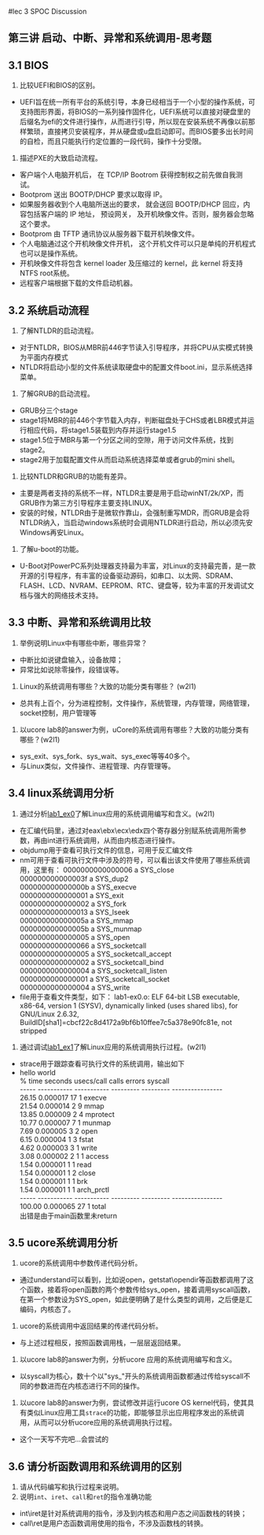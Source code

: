 #lec 3 SPOC Discussion

## 第三讲 启动、中断、异常和系统调用-思考题

## 3.1 BIOS
 1. 比较UEFI和BIOS的区别。
- UEFI旨在统一所有平台的系统引导，本身已经相当于一个小型的操作系统，可支持图形界面，将BIOS的一系列操作固件化，UEFI系统可以直接对硬盘里的后缀名为efi的文件进行操作，从而进行引导，所以现在安装系统不再像以前那样繁琐，直接拷贝安装程序，并从硬盘或u盘启动即可。而BIOS要多出长时间的自检，而且只能执行约定位置的一段代码，操作十分受限。

 1. 描述PXE的大致启动流程。
- 客户端个人电脑开机后， 在 TCP/IP Bootrom 获得控制权之前先做自我测试。
- Bootprom 送出 BOOTP/DHCP 要求以取得 IP。
- 如果服务器收到个人电脑所送出的要求， 就会送回 BOOTP/DHCP 回应，内容包括客户端的 IP 地址， 预设网关， 及开机映像文件。否则，服务器会忽略这个要求。
- Bootprom 由 TFTP 通讯协议从服务器下载开机映像文件。
- 个人电脑通过这个开机映像文件开机， 这个开机文件可以只是单纯的开机程式也可以是操作系统。
- 开机映像文件将包含 kernel loader 及压缩过的 kernel，此 kernel 将支持NTFS root系统。
- 远程客户端根据下载的文件启动机器。

## 3.2 系统启动流程
 1. 了解NTLDR的启动流程。
- 对于NTLDR，BIOS从MBR前446字节读入引导程序，并将CPU从实模式转换为平面内存模式
- NTLDR将启动小型的文件系统读取硬盘中的配置文件boot.ini，显示系统选择菜单。

 1. 了解GRUB的启动流程。
- GRUB分三个stage
- stage1将MBR的前446个字节载入内存，判断磁盘处于CHS或者LBR模式并运行相应代码，将stage1.5装载到内存并运行stage1.5
- stage1.5位于MBR与第一个分区之间的空隙，用于访问文件系统，找到stage2。
- stage2用于加载配置文件从而启动系统选择菜单或者grub的mini shell。

 1. 比较NTLDR和GRUB的功能有差异。
- 主要是两者支持的系统不一样，NTLDR主要是用于启动winNT/2k/XP，而GRUB作为第三方引导程序主要支持LINUX。
- 安装的时候，NTLDR由于是微软作靠山，会强制重写MDR，而GRUB是会将NTLDR纳入，当启动windows系统时会调用NTLDR进行启动，所以必须先安Windows再安Linux。

 1. 了解u-boot的功能。
- U-Boot对PowerPC系列处理器支持最为丰富，对Linux的支持最完善，是一款开源的引导程序，有丰富的设备驱动源码，如串口、以太网、SDRAM、FLASH、LCD、NVRAM、EEPROM、RTC、键盘等，较为丰富的开发调试文档与强大的网络技术支持。

## 3.3 中断、异常和系统调用比较
 1. 举例说明Linux中有哪些中断，哪些异常？
- 中断比如说键盘输入，设备故障；
- 异常比如说除零操作，段错误等。


 1. Linux的系统调用有哪些？大致的功能分类有哪些？  (w2l1)
- 总共有上百个，分为进程控制，文件操作，系统管理，内存管理，网络管理，socket控制，用户管理等
 

 1. 以ucore lab8的answer为例，uCore的系统调用有哪些？大致的功能分类有哪些？(w2l1)
- sys_exit、sys_fork、sys_wait、sys_exec等等40多个。
- 与Linux类似，文件操作、进程管理、内存管理等。
 
## 3.4 linux系统调用分析
 1. 通过分析[lab1_ex0](https://github.com/chyyuu/ucore_lab/blob/master/related_info/lab1/lab1-ex0.md)了解Linux应用的系统调用编写和含义。(w2l1)
- 在汇编代码里，通过对eax\ebx\ecx\edx四个寄存器分别赋系统调用所需参数，再由int进行系统调用，从而由内核态进行操作。
- objdump用于查看可执行文件的信息，可用于反汇编文件
- nm可用于查看可执行文件中涉及的符号，可以看出该文件使用了哪些系统调用，这里有：
0000000000000006 a SYS_close<br>
000000000000003f a SYS_dup2<br>
000000000000000b a SYS_execve<br>
0000000000000001 a SYS_exit<br>
0000000000000002 a SYS_fork<br>
0000000000000013 a SYS_lseek<br>
000000000000005a a SYS_mmap<br>
000000000000005b a SYS_munmap<br>
0000000000000005 a SYS_open<br>
0000000000000066 a SYS_socketcall<br>
0000000000000005 a SYS_socketcall_accept<br>
0000000000000002 a SYS_socketcall_bind<br>
0000000000000004 a SYS_socketcall_listen<br>
0000000000000001 a SYS_socketcall_socket<br>
0000000000000004 a SYS_write<br>
- file用于查看文件类型，如下：
lab1-ex0.o: ELF 64-bit LSB executable, x86-64, version 1 (SYSV), dynamically linked (uses shared libs), for GNU/Linux 2.6.32, BuildID[sha1]=cbcf22c8d4172a9bf6b10ffee7c5a378e90fc81e, not stripped<br>


 1. 通过调试[lab1_ex1](https://github.com/chyyuu/ucore_lab/blob/master/related_info/lab1/lab1-ex1.md)了解Linux应用的系统调用执行过程。(w2l1)
- strace用于跟踪查看可执行文件的系统调用，输出如下
- hello world<br>
% time     seconds  usecs/call     calls    errors syscall<br>
 ----- ----------- ----------- --------- --------- ----------------<br>
 26.15    0.000017          17         1           execve<br>
 21.54    0.000014           2         9           mmap<br>
 13.85    0.000009           2         4           mprotect<br>
 10.77    0.000007           7         1           munmap<br>
  7.69    0.000005           3         2           open<br>
  6.15    0.000004           1         3           fstat<br>
  4.62    0.000003           3         1           write<br>
  3.08    0.000002           2         1         1 access<br>
  1.54    0.000001           1         1           read<br>
  1.54    0.000001           1         2           close<br>
  1.54    0.000001           1         1           brk<br>
  1.54    0.000001           1         1           arch_prctl<br>
 ----- ----------- ----------- --------- --------- ----------------<br>
100.00    0.000065                    27         1 total<br>
 出错是由于main函数里未return<br>

 
## 3.5 ucore系统调用分析
 1. ucore的系统调用中参数传递代码分析。
- 通过understand可以看到，比如说open，getstat\opendir等函数都调用了这个函数，接着将open函数的两个参数传给sys_open，接着调用syscall函数，在第一个参数设为SYS_open，如此便明确了是什么类型的调用，之后便是汇编码，内核态了。

 1. ucore的系统调用中返回结果的传递代码分析。
- 与上述过程相反，按照函数调用栈，一层层返回结果。

 1. 以ucore lab8的answer为例，分析ucore 应用的系统调用编写和含义。
- 以syscall为核心，数十个以"sys_"开头的系统调用函数都通过传给syscall不同的参数进而在内核态进行不同的操作。


 1. 以ucore lab8的answer为例，尝试修改并运行ucore OS kernel代码，使其具有类似Linux应用工具`strace`的功能，即能够显示出应用程序发出的系统调用，从而可以分析ucore应用的系统调用执行过程。
- 这个一天写不完吧...会尝试的

 
## 3.6 请分析函数调用和系统调用的区别
 1. 请从代码编写和执行过程来说明。
   1. 说明`int`、`iret`、`call`和`ret`的指令准确功能
- int\iret是针对系统调用的指令，涉及到内核态和用户态之间函数栈的转换；
- call\ret是用户态函数调用使用的指令，不涉及函数栈的转换。 
